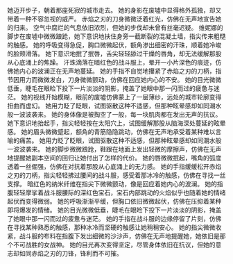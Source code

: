 她迈开步子，朝着那座死寂的城市走去。
她的身影在废墟中显得格外孤独，却又带着一种不容忽视的威严。
赤焰之刃的刀身微微泛着红光，仿佛在无声地宣告她的归来。
空气中腐烂的气息依旧浓烈，但她的步伐却未曾有丝毫迟疑。
维妮娜的脚步在废墟中微微踉跄，她下意识地扶住身旁一截断裂的混凝土墙，指尖传来粗糙的触感。
她的呼吸变得急促，胸口微微起伏，额角渗出细密的汗珠，顺着她冷峻的脸颊滑落。
她下意识地抿了抿唇，舌尖轻轻舔过干燥的唇角，却无法缓解那股从心底涌上的焦躁。
汗珠滴落在暗红色的战斗服上，晕开一小片深色的痕迹，仿佛她内心的波澜正在无声地蔓延。
她的手指不自觉地攥紧了赤焰之刃的刀柄，指节因用力而微微发白，刀身微微颤动，仿佛在回应她内心的不安。
她的目光微微低垂，睫毛在眼睑下投下一片淡淡的阴影，掩盖了她眼中那一闪而过的疲惫与迷茫。
她的视线开始模糊，眼前的废墟仿佛蒙上了一层薄纱，远处的城市轮廓变得扭曲而虚幻。
她用力眨了眨眼，试图驱散这种不适感，但那种眩晕感却如同潮水般一波波袭来。
她的身体像是被掏空了一般，每一块肌肉都在发出无声的抗议。
她下意识地抬起手，指尖轻轻按在太阳穴上，试图缓解那股从脑海深处蔓延的眩晕感。
她的眉头微微蹙起，额角的青筋隐隐跳动，仿佛在无声地承受着某种难以言喻的痛苦。
她用力眨了眨眼，试图驱散这种不适感，但那种眩晕感却如同潮水般一波波袭来。
她的脚步微微踉跄，鞋跟在地面上发出轻微的摩擦声，仿佛在无声地提醒她副本空间的回归让她付出了怎样的代价。
她的唇微微抿起，嘴角的弧度透着一丝倔强，仿佛在对抗着那股从心底涌上的无力感。
她的手指缓缓松开赤焰之刃的刀柄，指尖轻轻拂过腰间的战斗服，感受着那冰冷的触感，仿佛在寻找一丝支撑。
暗红色的纳米纤维在指尖下微微颤动，像是回应着她内心的波澜。
她的指腹轻轻摩挲着战斗服腰际的深红色宝石，宝石内部跳动的火焰似乎也随着她的情绪起伏而变得微弱。
她的呼吸渐渐平缓，但胸口依旧微微起伏，仿佛在压抑着某种即将爆发的情绪。
她的目光微微低垂，睫毛在眼睑下投下一片淡淡的阴影，掩盖了她眼中那一闪而过的疲惫与迷茫。
她的手指在战斗服的边缘停留了片刻，仿佛在寻找某种熟悉的触感，那种冰冷而坚硬的触感让她稍稍安心。
她的指尖微微收紧，战斗服的布料在指腹下发出细微的沙沙声，仿佛在无声地提醒她，她依旧是那个不可战胜的女战神。
她的目光再次变得坚定，尽管身体依旧在抗议，但她的意志却如同赤焰之刃的刀锋，锋利而不可摧。